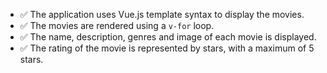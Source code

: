 -   ✅ The application uses Vue.js template syntax to display the movies.
-   ✅ The movies are rendered using a `v-for` loop.
-   ✅ The name, description, genres and image of each movie is displayed.
-   ✅ The rating of the movie is represented by stars, with a maximum of 5 stars.

